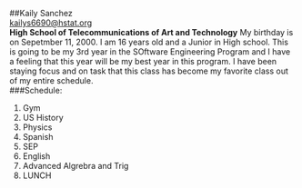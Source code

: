 ##Kaily Sanchez  
kailys6690@hstat.org  
**High School of Telecommunications of Art and Technology**
My birthday is on Sepetmber 11, 2000. I am 16 years old and a Junior in High school. This is going to be my 3rd year in the SOftware Engineering Program and I have a feeling that this year will be my best year in this program. I have been staying focus and on task that this class has become my favorite class out of my entire schedule.  
###Schedule:  
1. Gym
2. US History
3. Physics
4. Spanish
5. SEP
6. English
7. Advanced Algrebra and Trig
8. LUNCH
